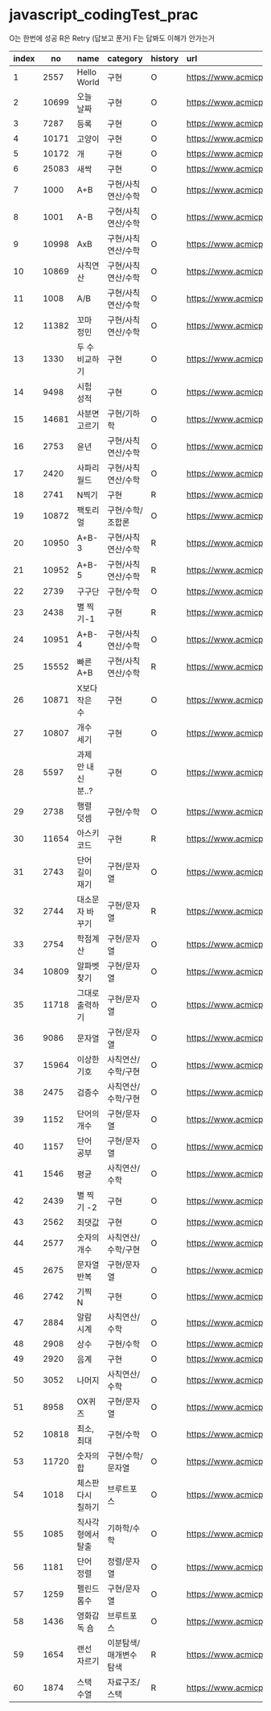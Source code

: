 # javascript_codingTest_prac

O는 한번에 성공
R은 Retry (답보고 푼거)
F는 답봐도 이해가 안가는거

| index | no    | name               | category              | history | url                                   | star |
| ----- | ----- | ------------------ | --------------------- | :------ | :------------------------------------ | :--: |
| 1     | 2557  | Hello World        | 구현                  | O       | https://www.acmicpc.net/problem/2557  |      |
| 2     | 10699 | 오늘 날짜          | 구현                  | O       | https://www.acmicpc.net/problem/10699 |      |
| 3     | 7287  | 등록               | 구현                  | O       | https://www.acmicpc.net/problem/7287  |      |
| 4     | 10171 | 고양이             | 구현                  | O       | https://www.acmicpc.net/problem/10171 |      |
| 5     | 10172 | 개                 | 구현                  | O       | https://www.acmicpc.net/problem/10172 |      |
| 6     | 25083 | 새싹               | 구현                  | O       | https://www.acmicpc.net/problem/25083 |      |
| 7     | 1000  | A+B                | 구현/사칙연산/수학    | O       | https://www.acmicpc.net/problem/1000  |      |
| 8     | 1001  | A-B                | 구현/사칙연산/수학    | O       | https://www.acmicpc.net/problem/1001  |      |
| 9     | 10998 | AxB                | 구현/사칙연산/수학    | O       | https://www.acmicpc.net/problem/10998 |      |
| 10    | 10869 | 사칙연산           | 구현/사칙연산/수학    | O       | https://www.acmicpc.net/problem/10869 |      |
| 11    | 1008  | A/B                | 구현/사칙연산/수학    | O       | https://www.acmicpc.net/problem/1008  |      |
| 12    | 11382 | 꼬마 정민          | 구현/사칙연산/수학    | O       | https://www.acmicpc.net/problem/11382 |      |
| 13    | 1330  | 두 수 비교하기     | 구현                  | O       | https://www.acmicpc.net/problem/1330  |      |
| 14    | 9498  | 시험 성적          | 구현                  | O       | https://www.acmicpc.net/problem/9498  |      |
| 15    | 14681 | 사분면 고르기      | 구현/기하학           | O       | https://www.acmicpc.net/problem/14681 |      |
| 16    | 2753  | 윤년               | 구현/사칙연산/수학    | O       | https://www.acmicpc.net/problem/2753  |      |
| 17    | 2420  | 사파리월드         | 구현/사칙연산/수학    | O       | https://www.acmicpc.net/problem/2420  |      |
| 18    | 2741  | N찍기              | 구현                  | R       | https://www.acmicpc.net/problem/2741  |      |
| 19    | 10872 | 팩토리얼           | 구현/수학/조합론      | O       | https://www.acmicpc.net/problem/10872 |      |
| 20    | 10950 | A+B-3              | 구현/사칙연산/수학    | R       | https://www.acmicpc.net/problem/10950 |      |
| 21    | 10952 | A+B-5              | 구현/사칙연산/수학    | R       | https://www.acmicpc.net/problem/10952 |  💡  |
| 22    | 2739  | 구구단             | 구현/수학             | O       | https://www.acmicpc.net/problem/2739  |      |
| 23    | 2438  | 별 찍기-1          | 구현                  | R       | https://www.acmicpc.net/problem/2438  |      |
| 24    | 10951 | A+B-4              | 구현/사칙연산/수학    | O       | https://www.acmicpc.net/problem/10951 |      |
| 25    | 15552 | 빠른 A+B           | 구현/사칙연산/수학    | R       | https://www.acmicpc.net/problem/15552 |  💡  |
| 26    | 10871 | X보다 작은 수      | 구현                  | O       | https://www.acmicpc.net/problem/10871 |      |
| 27    | 10807 | 개수 세기          | 구현                  | O       | https://www.acmicpc.net/problem/10807 |      |
| 28    | 5597  | 과제 안 내신 분..? | 구현                  | O       | https://www.acmicpc.net/problem/5597  |  💡  |
| 29    | 2738  | 행렬 덧셈          | 구현/수학             | O       | https://www.acmicpc.net/problem/2738  |      |
| 30    | 11654 | 아스키 코드        | 구현                  | R       | https://www.acmicpc.net/problem/11654 |  💡  |
| 31    | 2743  | 단어 길이 재기     | 구현/문자열           | O       | https://www.acmicpc.net/problem/2743  |      |
| 32    | 2744  | 대소문자 바꾸기    | 구현/문자열           | R       | https://www.acmicpc.net/problem/2744  |  💡  |
| 33    | 2754  | 학점계산           | 구현/문자열           | O       | https://www.acmicpc.net/problem/2754  |  💡  |
| 34    | 10809 | 알파벳 찾기        | 구현/문자열           | O       | https://www.acmicpc.net/problem/10809 |  💡  |
| 35    | 11718 | 그대로 출력하기    | 구현/문자열           | O       | https://www.acmicpc.net/problem/11718 |      |
| 36    | 9086  | 문자열             | 구현/문자열           | O       | https://www.acmicpc.net/problem/9086  |      |
| 37    | 15964 | 이상한 기호        | 사칙연산/수학/구현    | O       | https://www.acmicpc.net/problem/15964 |      |
| 38    | 2475  | 검증수             | 사칙연산/수학/구현    | O       | https://www.acmicpc.net/problem/2475  |      |
| 39    | 1152  | 단어의 개수        | 구현/문자열           | O       | https://www.acmicpc.net/problem/1152  |      |
| 40    | 1157  | 단어 공부          | 구현/문자열           | O       | https://www.acmicpc.net/problem/1157  |      |
| 41    | 1546  | 평균               | 사칙연산/수학         | O       | https://www.acmicpc.net/problem/1546  |      |
| 42    | 2439  | 별 찍기 -2         | 구현                  | O       | https://www.acmicpc.net/problem/2439  |      |
| 43    | 2562  | 최댓값             | 구현                  | O       | https://www.acmicpc.net/problem/2562  |      |
| 44    | 2577  | 숫자의 개수        | 사칙연산/수학/구현    | O       | https://www.acmicpc.net/problem/2577  |      |
| 45    | 2675  | 문자열 반복        | 구현/문자열           | O       | https://www.acmicpc.net/problem/2675  |      |
| 46    | 2742  | 기찍 N             | 구현                  | O       | https://www.acmicpc.net/problem/2742  |      |
| 47    | 2884  | 알람 시계          | 사칙연산/수학         | O       | https://www.acmicpc.net/problem/2884  |      |
| 48    | 2908  | 상수               | 구현/수학             | O       | https://www.acmicpc.net/problem/2908  |      |
| 49    | 2920  | 음계               | 구현                  | O       | https://www.acmicpc.net/problem/2920  |  💡  |
| 50    | 3052  | 나머지             | 사칙연산/수학         | O       | https://www.acmicpc.net/problem/3052  |      |
| 51    | 8958  | OX퀴즈             | 구현/문자열           | O       | https://www.acmicpc.net/problem/8958  |      |
| 52    | 10818 | 최소, 최대         | 구현/수학             | O       | https://www.acmicpc.net/problem/10818 |      |
| 53    | 11720 | 숫자의 합          | 구현/수학/문자열      | O       | https://www.acmicpc.net/problem/11720 |      |
| 54    | 1018  | 체스판 다시 칠하기 | 브루트포스            | O       | https://www.acmicpc.net/problem/1018  |      |
| 55    | 1085  | 직사각형에서 탈출  | 기하학/수학           | O       | https://www.acmicpc.net/problem/1085  |      |
| 56    | 1181  | 단어 정렬          | 정렬/문자열           | O       | https://www.acmicpc.net/problem/1181  |      |
| 57    | 1259  | 펠린드롬수         | 구현/문자열           | O       | https://www.acmicpc.net/problem/1259  |      |
| 58    | 1436  | 영화감독 숌        | 브루트포스            | O       | https://www.acmicpc.net/problem/1436  |      |
| 59    | 1654  | 랜선 자르기        | 이분탐색/매개변수탐색 | R       | https://www.acmicpc.net/problem/1654  |  🔥  |
| 60    | 1874  | 스택 수열          | 자료구조/스택         | R       | https://www.acmicpc.net/problem/1874  |  🔥  |
